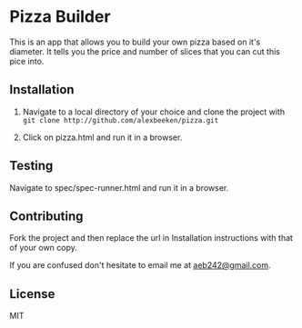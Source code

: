 Pizza Builder
===============

This is an app that allows you to build your own pizza based on it's diameter. It tells you the price and number of slices that you can cut this pice into.

## Installation

1. Navigate to a local directory of your choice and clone the project with `git clone http://github.com/alexbeeken/pizza.git`

2. Click on pizza.html and run it in a browser.

## Testing

Navigate to spec/spec-runner.html and run it in a browser.


## Contributing

Fork the project and then replace the url in Installation instructions with that of your own copy.

If you are confused don't hesitate to email me at aeb242@gmail.com.

## License

MIT
